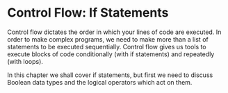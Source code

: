 # Control Flow: If Statements
Control flow dictates the order in which your lines of code are executed. In order to make complex programs, we need to make more than a list of statements to be executed sequentially. Control flow gives us tools to execute blocks of code conditionally (with if statements) and repeatedly (with loops).

In this chapter we shall cover if statements, but first we need to discuss Boolean data types and the logical operators which act on them.